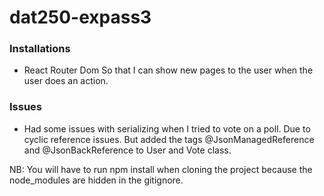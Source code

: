 # dat250-expass3

### Installations

- React Router Dom
  So that I can show new pages to the user when the user does an action.

### Issues
- Had some issues with serializing when I tried to vote on a poll. Due to cyclic reference issues. But added the tags @JsonManagedReference and @JsonBackReference to User and Vote class.  

NB: You will have to run npm install when cloning the project because the node_modules are hidden in the gitignore. 